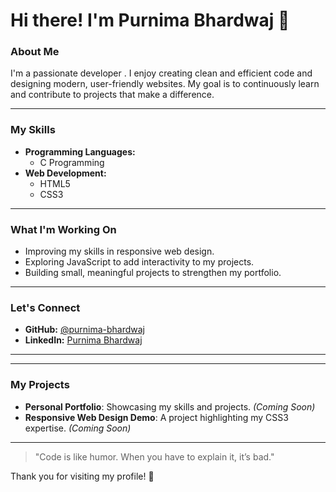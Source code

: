 # Hi there! I'm Purnima Bhardwaj 👋

### About Me
I'm a passionate developer . I enjoy creating clean and efficient code and designing modern, user-friendly websites. My goal is to continuously learn and contribute to projects that make a difference.

---

### My Skills
- **Programming Languages:**  
  - C Programming 
- **Web Development:**  
  - HTML5 
  - CSS3

---

### What I'm Working On
- Improving my skills in responsive web design.
- Exploring JavaScript to add interactivity to my projects.
- Building small, meaningful projects to strengthen my portfolio.

---

### Let's Connect
- **GitHub:** [@purnima-bhardwaj](#)
- **LinkedIn:** [Purnima Bhardwaj](#)

---


---

### My Projects
- **Personal Portfolio**: Showcasing my skills and projects. *(Coming Soon)*
- **Responsive Web Design Demo**: A project highlighting my CSS3 expertise. *(Coming Soon)*

---

> "Code is like humor. When you have to explain it, it’s bad." 

Thank you for visiting my profile! 🌟
